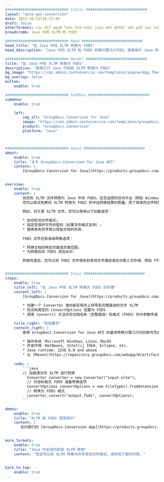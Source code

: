 ```yaml
---
############################# Static ############################
layout: "auto-gen-conversion"
date: 2022-10-13T18:27:44
draft: false
otherformats: csv dif epub fods htm html json mht mhtml ods pdf sxc tex tsv xlam xls xlsb xlsm xlsx xlt xltm xltx xml xps
breadcrumb: Java 中的 XLTM 到 FODS

############################# Head ############################
head_title: "在 Java 中将 XLTM 转换为 FODS"
head_description: "Java 中的 XLTM 到 FODS 转换只需几行代码。使用用于 Java 的 GroupDocs 文档转换 API 转换 160 多种文件格式"

############################# Header ############################
title: "在 Java 中将 XLTM 转换为 FODS"
description: "使用几行 Java 代码将 XLTM 转换为 FODS"
bg_image: "https://cms.admin.containerize.com/templates/aspose/App_Themes/V3/images/bg/header1.png"
bg_overlay: false
button:
    enable: true

############################# SubMenu ############################
submenu:
    enable: true

    left:
        img_alt: "GroupDocs.Conversion for Java"
        image: "https://cms.admin.containerize.com/templates/groupdocs/images/product-logos/90x90-noborder/groupdocs-conversion-java.png"
        product: "GroupDocs.Conversion"
        platform: "Java"



############################# About ############################
about:
    enable: true
    title: "关于 GroupDocs.Conversion for Java API"
    content: |
        [GroupDocs.Conversion for Java](https://products.groupdocs.com/conversion/java/) 是一种高级文件格式转换 API，用于在 Microsoft Office、OpenDocument、PDF、HTML、电子邮件、CAD 等流行图像和文档格式之间进行转换。只需几行代码即可完成更多工作。本机 API 会自动检测原始文档的格式，并提供许多选项来自定义转换后的文档。除了从文档中提取信息的功能外，它还默认支持将转换结果缓存到本地磁盘。但是，任何类型的缓存存储都可以通过实施适当的接口来支持 - Amazon S3、Dropbox、Google Drive、Windows Azure、Reddis 或任何其他接口。
    

overview:
    enable: true
    content: |
        将您的 XLTM 文件转换为 Java 中的 FODS。在您选择的任何平台（例如 Windows、Linux、macOS）上，只需几行 Java 代码。
        您可以尝试免费将 XLTM 转换为 FODS 并评估转换结果的质量。除了简单的文件转换脚本外，您还可以尝试更复杂的选项来加载 XLTM 源文件并存储 FODS 输出。 
        
        例如，对于源 XLTM 文件，您可以使用以下加载选项：

        * 自动检测文件格式;
        * 指定受保护文件的密码（如果文件格式支持）;
        * 替换丢失的字体以保留文档的外观.
        
        FODS 文件还有高级转换选项：

        * 转换文档的特定页面或页面范围;
        * 为转换后的 FODS 添加水印.

        转换完成后，您可以将 FODS 文件保存到本地文件路径或任何第三方存储，例如 FTP、Amazon S3、Google Drive、Dropbox 等。请注意 - 转换 XLTM到 FODS，您不需要安装任何额外的软件，例如 MS Office、Open Office、Adobe Acrobat Reader 等。


############################# Steps ############################
steps:
    enable: true
    title_left: "在 Java 中将 XLTM 转换为 FODS 的步骤"
    content_left: |
        [GroupDocs.Conversion for Java](https://products.groupdocs.com/conversion/java/) 允许开发人员使用几行代码轻松地将 XLTM 文件转换为 FODS。
        
        * 创建一个 Converter 类的新实例并上传带有完整路径的文件 XLTM
        * 将文档类型的 ConvertOptions 设置为 FODS
        * 调用 convert() 方法并将文档名称（完整路径）和格式（FODS）作为参数传递

    title_right: "系统要求"
    content_right: |
        使用 GroupDocs.Conversion for Java API 的基本转换只需几行代码即可完成。所有主要平台和操作系统都支持我们的 API。在执行以下代码之前，请确保您的系统上安装了以下先决条件。

        * 操作系统：Microsoft Windows、Linux、MacOS
        * 开发环境：NetBeans, Intellij IDEA, Eclipse, etc.
        * Java runtime: J2SE 6.0 and above
        * 从 [Maven](https://repository.groupdocs.com/webapp/#/artifacts/browse/tree/General/repo/com/groupdocs/groupdocs-conversion) 获取最新的 GroupDocs.Conversion for Java
         
    code: |
        ```java    
        // 加载源文件 XLTM 进行转换
          Converter converter = new Converter("input.xltm");
          // 为目标格式 FODS 准备转换选项
          ConvertOptions convertOptions = new FileType().fromExtension("fods").getConvertOptions();
          // 转换为 FODS 格式
          converter.convert("output.fods", convertOptions);
        ```

demos:
    enable: true
    title: "XLTM 到 FODS 现场演示"
    content: |
       访问我们的 [GroupDocs.Conversion App](https://products.groupdocs.app/conversion/family) 网站并立即尝试 XLTM 到 FODS 转换。免费演示具有以下好处
          

more_formats:
    enable: true
    title: "Java 中支持的其他 XLTM 转换"
    content: "您还可以将 XLTM 转换为许多其他文件格式。请参阅下面的列表。"
       
       
back_to_top:
    enable: true
---
```


